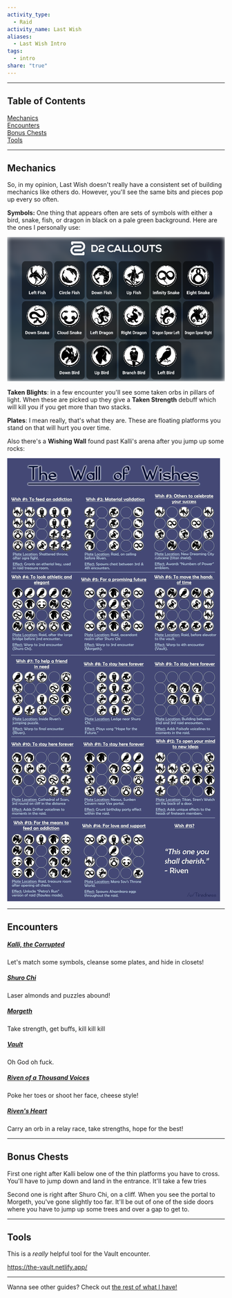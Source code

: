 ```yaml
---  
activity_type:  
  - Raid  
activity_name: Last Wish  
aliases:  
  - Last Wish Intro  
tags:  
  - intro  
share: "true"  
---  
```

  
----  
  
## Table of Contents  
  
[Mechanics](0.%20Intro%20to%20Last%20Wish.mdmechanics)  
[Encounters](0.%20Intro%20to%20Last%20Wish.mdencounters)  
[Bonus Chests](0.%20Intro%20to%20Last%20Wish.mdbonus-chests)  
[Tools](0.%20Intro%20to%20Last%20Wish.mdtools)  
  
----  
  
## Mechanics  
  
So, in my opinion, Last Wish doesn't really have a consistent set of building mechanics like others do. However, you'll see the same bits and pieces pop up every so often.  
  
**Symbols:** One thing that appears often are sets of symbols with either a bird, snake, fish, or dragon in black on a pale green background. Here are the ones I personally use:  
  
![callouts for symbols](../../Attachments/LW%20Images/LW-symbols.png)  
  
**Taken Blights**: in a few encounter you'll see some taken orbs in pillars of light. When these are picked up they give a **Taken Strength** debuff which will kill you if you get more than two stacks.  
  
**Plates**: I mean really, that's what they are. These are floating platforms you stand on that will hurt you over time.  
  
Also there's a **Wishing Wall** found past Kalli's arena after you jump up some rocks:  
  
![The Wishing Wall|ctr](../../Attachments/LW%20Images/Wishing%20Wall.jpeg)  
  
---  
  
## Encounters  
  
##### [Kalli, the Corrupted](./1.%20Kalli,%20the%20Corrupted.md)  
  
Let's match some symbols, cleanse some plates, and hide in closets!  
  
##### [Shuro Chi](./2.%20Shuro%20Chi,%20The%20Corrupted.md)  
  
Laser almonds and puzzles abound!  
  
##### [Morgeth](./3.%20Morgeth,%20the%20Spirekeeper.md)  
  
Take strength, get buffs, kill kill kill  
  
##### [Vault](./4.%20The%20Vault.md)  
  
Oh God oh fuck.  
  
##### [Riven of a Thousand Voices](./5.%20Riven%20of%20a%20Thousand%20Voices.md)  
  
Poke her toes or shoot her face, cheese style!  
  
##### [Riven's Heart](./6.%20Riven's%20Heart.md)  
  
Carry an orb in a relay race, take strengths, hope for the best!  
  
----  
  
## Bonus Chests  
  
First one right after Kalli below one of the thin platforms you have to cross. You'll have to jump down and land in the entrance. It'll take a few tries  
  
Second one is right after Shuro Chi, on a cliff. When you see the portal to Morgeth, you've gone slightly too far. It'll be out of one of the side doors where you have to jump up some trees and over a gap to get to.  
  
----  
  
## Tools  
  
This is a *really* helpful tool for the Vault encounter.  
  
https://the-vault.netlify.app/  
  
----  
  
Wanna see other guides? Check out [the rest of what I have!](../../index.md)
